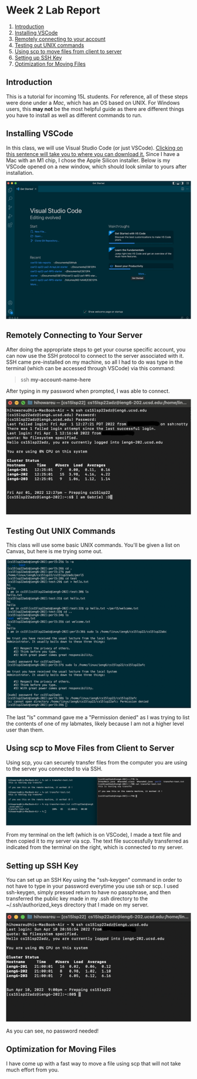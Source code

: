 # Week 2 Lab Report
1. [Introduction](#introduction)
2. [Installing VSCode](#installing-vscode)
3. [Remotely connecting to your account](#remotely-connecting-to-your-account)
4. [Testing out UNIX commands](#testing-out-unix-commands)
5. [Using scp to move files from client to server](#using-scp-to-move-files-from-client-to-server)
6. [Setting up SSH Key](#setting-up-ssh-key)
7. [Optimization for Moving Files](#optimization-for-moving-files)


## Introduction
This is a tutorial for incoming 15L students. For reference, all of these steps were done under a *Mac*, which has an OS based on UNIX. For Windows users, this **may not** be the most helpful guide as there are different things you have to install as well as different commands to run.

## Installing VSCode
In this class, we will use Visual Studio Code (or just VSCode). [Clicking on this sentence will take you to where you can download it.](https://code.visualstudio.com/#alt-downloads) Since I have a Mac with an M1 chip, I chose the Apple Silicon installer. Below is my VSCode opened on a new window, which should look similar to yours after installation.

![image](images/vscode.png)

## Remotely Connecting to Your Server
After doing the appropriate steps to get your course specific account, you can now use the SSH protocol to connect to the server associated with it. SSH came pre-installed on my machine, so all I had to do was type in the terminal (which can be accessed through VSCode) via this command: 
> ssh **my-account-name-here**

After typing in my password when prompted, I was able to connect.

![I used my terminal application on my Mac instead of VSCode](images/sshconnect.png)


## Testing Out UNIX Commands
This class will use some basic UNIX commands. You'll be given a list on Canvas, but here is me trying some out. 

![image](images/commandsran.png)

The last "ls" command gave me a "Permission denied" as I was trying to list the contents of one of my labmates, likely because I am not a higher level user than them.

## Using scp to Move Files from Client to Server
Using scp, you can securely transfer files from the computer you are using to the server you connected to via SSH. 

![image](images/scprunning.png)

From my terminal on the left (which is on VSCode), I made a text file and then copied it to my server via scp. The text file successfully transferred as indicated from the terminal on the right, which is connected to my server.

## Setting up SSH Key
You can set up an SSH Key using the "ssh-keygen" command in order to not have to type in your password everytime you use ssh or scp. I used ssh-keygen, simply pressed return to have no passphrase, and then transferred the public key made in my .ssh directory to the ~/.ssh/authorized_keys directory that I made on my server.

![image](images/keygen.png)

As you can see, no password needed!

## Optimization for Moving Files
I have come up with a fast way to move a file using scp that will not take much effort from you. 